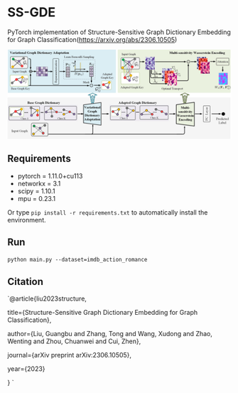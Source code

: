 # SS-GDE

PyTorch implementation of Structure-Sensitive Graph Dictionary Embedding for Graph Classification(https://arxiv.org/abs/2306.10505)

![architecture](/fig/SS-GDE_architecture.jpg)


## Requirements

* pytorch = 1.11.0+cu113
* networkx = 3.1
* scipy = 1.10.1
* mpu = 0.23.1

Or type `pip install -r requirements.txt` to automatically install the environment. 

## Run

`python main.py --dataset=imdb_action_romance` 

## Citation

`@article{liu2023structure,

  title={Structure-Sensitive Graph Dictionary Embedding for Graph Classification},
  
  author={Liu, Guangbu and Zhang, Tong and Wang, Xudong and Zhao, Wenting and Zhou, Chuanwei and Cui, Zhen},
  
  journal={arXiv preprint arXiv:2306.10505},
  
  year={2023}
  
} `

